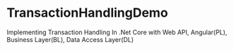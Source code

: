 # TransactionHandlingDemo
Implementing Transaction Handling In .Net Core with Web API, Angular(PL), Business Layer(BL), Data Access Layer(DL) 

